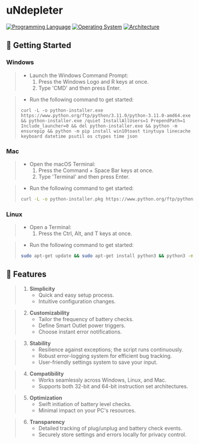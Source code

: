 # uNdepleter
[![Programming Language](https://img.shields.io/badge/python-3.9%20|%203.10%20|%203.11-0078d7.svg?color=%23fff&logo=Python&logoColor=%23fff&style=for-the-badge)](https://en.wikipedia.org/wiki/Python_(programming_language)) [![Operating System](https://img.shields.io/badge/platform-Windows%20|%20Mac%20|%20Linux-0078d7.svg?color=%23fff&logo=Windows&logoColor=%23fff&style=for-the-badge)](https://en.wikipedia.org/wiki/Operating_system) [![Architecture](https://img.shields.io/badge/architecture-x86%20|%20x64%20|%20x32-%23fff.svg?color=%23fff&logo=Aurelia&logoColor=%23fff&style=for-the-badge)](https://en.wikipedia.org/wiki/Instruction_set_architecture) 

## 🚀 Getting Started
### Windows
> * Launch the Windows Command Prompt:
>    1. Press the Windows Logo and R keys at once.
>    2. Type 'CMD' and then press Enter.

> * Run the following command to get started:
> ```batch
> curl -L -o python-installer.exe https://www.python.org/ftp/python/3.11.0/python-3.11.0-amd64.exe && python-installer.exe /quiet InstallAllUsers=1 PrependPath=1 Include_launcher=0 && del python-installer.exe && python -m ensurepip && python -m pip install win10toast tinytuya linecache keyboard datetime psutil os ctypes time json
> ```

### Mac
> * Open the macOS Terminal:
>    1. Press the Command + Space Bar keys at once.
>    2. Type 'Terminal' and then press Enter.

> * Run the following command to get started:
> ```bash
> curl -L -o python-installer.pkg https://www.python.org/ftp/python/3.11.0/python-3.11.0-macos11.pkg && sudo installer -pkg python-installer.pkg -target / && rm python-installer.pkg && python3 -m ensurepip && python3 -m pip install win10toast tinytuya linecache keyboard datetime psutil os ctypes time json
> ```

### Linux
> * Open a Terminal:
>    1. Press the Ctrl, Alt, and T keys at once.

> * Run the following command to get started:
> ```bash
> sudo apt-get update && sudo apt-get install python3 && python3 -m ensurepip && python3 -m pip install win10toast tinytuya linecache keyboard datetime psutil os ctypes time json
> ```

## 🧪 Features
> 1. **Simplicity**
>    * Quick and easy setup process.
>    * Intuitive configuration changes.

> 2. **Customizability**
>    * Tailor the frequency of battery checks.
>    * Define Smart Outlet power triggers.
>    * Choose instant error notifications.

> 3. **Stability**
>    * Resilience against exceptions; the script runs continuously.
>    * Robust error-logging system for efficient bug tracking.
>    * User-friendly settings system to save your input.

> 4. **Compatibility**
>    * Works seamlessly across Windows, Linux, and Mac.
>    * Supports both 32-bit and 64-bit instruction set architectures.

> 5. **Optimization**
>    * Swift initiation of battery level checks.
>    * Minimal impact on your PC's resources.

> 6. **Transparency**
>    * Detailed tracking of plug/unplug and battery check events.
>    * Securely store settings and errors locally for privacy control.
